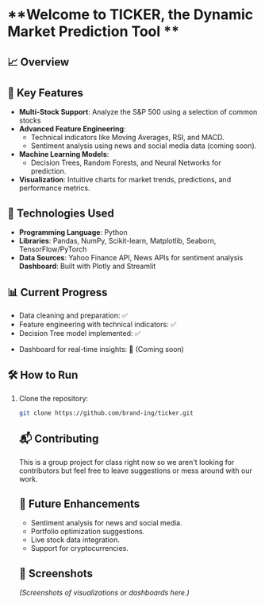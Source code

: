 # **Welcome to TICKER, the Dynamic Market Prediction Tool **

## 📈 **Overview**

<!-- Ticker is a cutting-edge project designed to predict and analyze stock market trends, starting with AAPL and expanding to major indices like the S&P 500. Combining traditional data analysis, feature engineering, and machine learning, Ticker empowers traders, analysts, and enthusiasts to uncover actionable insights. -->

## 🔑 **Key Features**

- **Multi-Stock Support**: Analyze the S&P 500 using a selection of common stocks
- **Advanced Feature Engineering**:
  - Technical indicators like Moving Averages, RSI, and MACD.
  - Sentiment analysis using news and social media data (coming soon).
- **Machine Learning Models**:
  - Decision Trees, Random Forests, and Neural Networks for prediction.
- **Visualization**: Intuitive charts for market trends, predictions, and performance metrics.

## 🚀 **Technologies Used**

- **Programming Language**: Python
- **Libraries**: Pandas, NumPy, Scikit-learn, Matplotlib, Seaborn, TensorFlow/PyTorch
- **Data Sources**: Yahoo Finance API, News APIs for sentiment analysis
  **Dashboard**: Built with Plotly and Streamlit

## 📊 **Current Progress**

- Data cleaning and preparation: ✅
- Feature engineering with technical indicators: ✅
- Decision Tree model implemented: ✅
<!-- - Sentiment analysis integration: 🚧 (In progress) -->
- Dashboard for real-time insights: 🚧 (Coming soon)

## 🛠️ **How to Run**

1. Clone the repository:

   ```bash
   git clone https://github.com/brand-ing/ticker.git

   ```

   <!--

2. Install dependencies:
   ```bash
   pip install -r requirements.txt
   ```
3. Run the analysis:
   ```bash
   python analysis.py -->
   ```

## 🌟 **Why This Project?**

<!--
This project bridges the gap between raw financial data and actionable insights. Whether you're a student exploring data science, a trader looking for an edge, or a developer seeking inspiration, Ticker offers a robust foundation for stock market analysis. -->

## 📬 **Contributing**

This is a group project for class right now so we aren't looking for contributors but feel free to leave suggestions or mess around with our work.

## 🧠 **Future Enhancements**

- Sentiment analysis for news and social media.
- Portfolio optimization suggestions.
- Live stock data integration.
- Support for cryptocurrencies.

## 🎨 **Screenshots**

_(Screenshots of visualizations or dashboards here.)_
